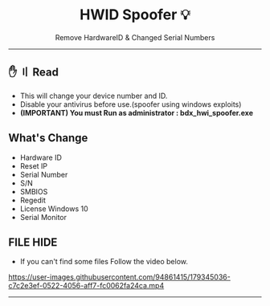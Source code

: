 <h1 align="center">
HWID Spoofer 💡
</h1>

<p align="center">
  Remove HardwareID & Changed Serial Numbers
</p>

---

## <a id="content"></a>✋ 〢 Read

- This will change your device number and ID.
- Disable your antivirus before use.(spoofer using windows exploits)
- **(IMPORTANT) You must Run as administrator : bdx_hwi_spoofer.exe**
      
## What's Change

- Hardware ID
- Reset IP
- Serial Number
- S/N 
- SMBIOS 
- Regedit 
- License Windows 10
- Serial Monitor
  
## FILE HIDE

- If you can't find some files Follow the video below.


https://user-images.githubusercontent.com/94861415/179345036-c7c2e3ef-0522-4056-aff7-fc0062fa24ca.mp4

---